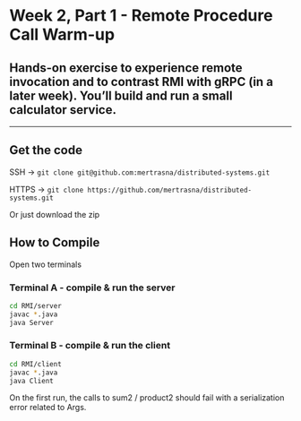 # Week 2, Part 1 - Remote Procedure Call Warm-up 
## Hands-on exercise to experience remote invocation and to contrast RMI with gRPC (in a later week). You’ll build and run a small calculator service.

---
## Get the code 
SSH -> `git clone git@github.com:mertrasna/distributed-systems.git`

HTTPS -> `git clone https://github.com/mertrasna/distributed-systems.git`

Or just download the zip

## How to Compile 

Open two terminals

### Terminal A - compile & run the server
```bash
cd RMI/server
javac *.java
java Server
```
### Terminal B - compile & run the client
```bash
cd RMI/client
javac *.java
java Client
```

On the first run, the calls to sum2 / product2 should fail with a serialization error related to Args.

